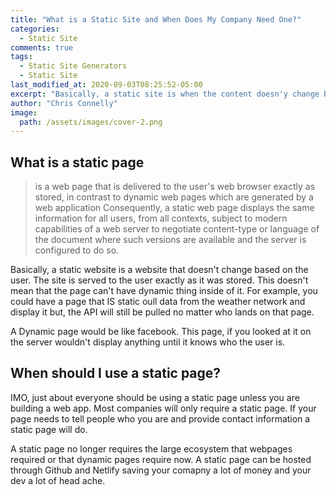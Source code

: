 ```yaml
---
title: "What is a Static Site and When Does My Company Need One?"
categories:
  - Static Site
comments: true
tags:
  - Static Site Generators
  - Static Site
last_modified_at: 2020-09-03T08:25:52-05:00
excerpt: "Basically, a static site is when the content doesn'y change based on the user..."
author: "Chris Connelly"
image:
  path: /assets/images/cover-2.png
---
```


## What is a static page

>  is a web page that is delivered to the user's web browser exactly as stored, in contrast to dynamic web pages which are generated by a web application Consequently, a static web page displays the same information for all users, from all contexts, subject to modern capabilities of a web server to negotiate content-type or language of the document where such versions are available and the server is configured to do so.

Basically, a static website is a website that doesn't change based on the user. The site is served to the user exactly as it was stored. This doesn't mean that the page can't have dynamic thing inside of it. For example, you could have a page that IS static oull data from the weather network and display it but, the API will still be pulled no matter who lands on that page. 


A Dynamic page would be like facebook. This page, if you looked at it on the server wouldn't display anything until it knows who the user is. 

## When should I use a static page?

IMO, just about everyone should be using a static page unless you are building a web app. Most companies will only require a static page. If your page needs to tell people who you are and provide contact information a static page will do. 

A static page no longer requires the large ecosystem that webpages required or that dynamic pages require now. A static page can be hosted through Github and Netlify saving your comapny a lot of money and your dev a lot of head ache. 
